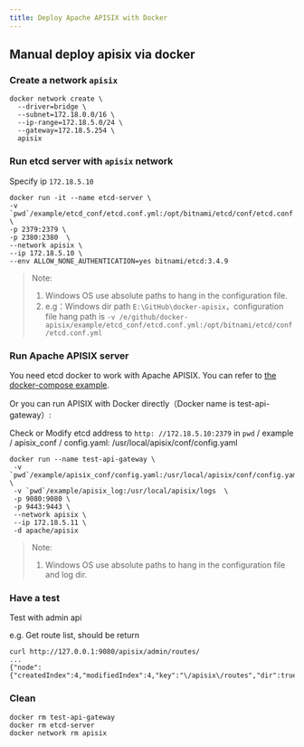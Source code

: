 ```yaml
---
title: Deploy Apache APISIX with Docker
---
```


<!--
#
# Licensed to the Apache Software Foundation (ASF) under one or more
# contributor license agreements.  See the NOTICE file distributed with
# this work for additional information regarding copyright ownership.
# The ASF licenses this file to You under the Apache License, Version 2.0
# (the "License"); you may not use this file except in compliance with
# the License.  You may obtain a copy of the License at
#
#     http://www.apache.org/licenses/LICENSE-2.0
#
# Unless required by applicable law or agreed to in writing, software
# distributed under the License is distributed on an "AS IS" BASIS,
# WITHOUT WARRANTIES OR CONDITIONS OF ANY KIND, either express or implied.
# See the License for the specific language governing permissions and
# limitations under the License.
#
-->


## Manual deploy apisix via docker

### Create a network `apisix`

```
docker network create \
  --driver=bridge \
  --subnet=172.18.0.0/16 \
  --ip-range=172.18.5.0/24 \
  --gateway=172.18.5.254 \
  apisix
```

### Run etcd server with `apisix` network

Specify ip `172.18.5.10`

```
docker run -it --name etcd-server \
-v `pwd`/example/etcd_conf/etcd.conf.yml:/opt/bitnami/etcd/conf/etcd.conf.yml \
-p 2379:2379 \
-p 2380:2380  \
--network apisix \
--ip 172.18.5.10 \
--env ALLOW_NONE_AUTHENTICATION=yes bitnami/etcd:3.4.9
```

> Note:
>
> 1. Windows OS use absolute paths to hang in the configuration file.
> 2. e.g：Windows dir path `E:\GitHub\docker-apisix`，configuration file hang path is `-v /e/github/docker-apisix/example/etcd_conf/etcd.conf.yml:/opt/bitnami/etcd/conf/etcd.conf.yml`

### Run Apache APISIX server

You need etcd docker to work with Apache APISIX. You can refer to [the docker-compose example](example/README.md).

Or you can run APISIX with Docker directly（Docker name is test-api-gateway）:

Check or Modify etcd address to `http: //172.18.5.10:2379` in `pwd` / example / apisix_conf / config.yaml: /usr/local/apisix/conf/config.yaml

```
docker run --name test-api-gateway \
 -v `pwd`/example/apisix_conf/config.yaml:/usr/local/apisix/conf/config.yaml \
 -v `pwd`/example/apisix_log:/usr/local/apisix/logs  \
 -p 9080:9080 \
 -p 9443:9443 \
 --network apisix \
 --ip 172.18.5.11 \
 -d apache/apisix
```

> Note:
>
> 1. Windows OS use absolute paths to hang in the configuration file and log dir.
>

### Have a test

Test with admin api

e.g. Get route list, should be return

```
curl http://127.0.0.1:9080/apisix/admin/routes/
...
{"node":{"createdIndex":4,"modifiedIndex":4,"key":"\/apisix\/routes","dir":true},"action":"get"}
```

### Clean

```
docker rm test-api-gateway
docker rm etcd-server
docker network rm apisix
```
